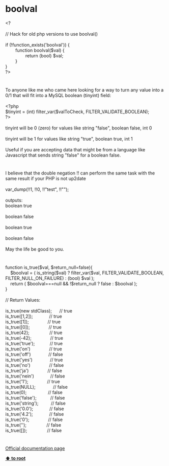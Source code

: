 # boolval




<div class="phpcode"><span class="html">
&lt;?<br><br>// Hack for old php versions to use boolval()<br><br>if (!function_exists(&apos;boolval&apos;)) {<br>&#xA0; &#xA0; &#xA0; &#xA0; function boolval($val) {<br>&#xA0; &#xA0; &#xA0; &#xA0; &#xA0; &#xA0; &#xA0; &#xA0; return (bool) $val;<br>&#xA0; &#xA0; &#xA0; &#xA0; }<br>}<br>?&gt;</span>
</div>
  

#


<div class="phpcode"><span class="html">
To anyone like me who came here looking for a way to turn any value into a 0/1 that will fit into a MySQL boolean (tinyint) field:<br><br><span class="default">&lt;?php<br>$tinyint </span><span class="keyword">= (int) </span><span class="default">filter_var</span><span class="keyword">(</span><span class="default">$valToCheck</span><span class="keyword">, </span><span class="default">FILTER_VALIDATE_BOOLEAN</span><span class="keyword">);<br></span><span class="default">?&gt;<br></span><br>tinyint will be 0 (zero) for values like string &quot;false&quot;, boolean false, int 0<br><br>tinyint will be 1 for values like string &quot;true&quot;, boolean true, int 1<br><br>Useful if you are accepting data that might be from a language like Javascript that sends string &quot;false&quot; for a boolean false.</span>
</div>
  

#


<div class="phpcode"><span class="html">
I believe that the double negation !! can perform the same task with the same result if your PHP is not up2date<br><br>var_dump(!!1, !!0, !!&quot;test&quot;, !!&quot;&quot;);<br><br>outputs:<br>boolean true<br><br>boolean false<br><br>boolean true<br><br>boolean false<br><br>May the life be good to you.</span>
</div>
  

#


<div class="phpcode"><span class="html">
function is_true($val, $return_null=false){<br>&#xA0; &#xA0; $boolval = ( is_string($val) ? filter_var($val, FILTER_VALIDATE_BOOLEAN, FILTER_NULL_ON_FAILURE) : (bool) $val );<br>&#xA0; &#xA0; return ( $boolval===null &amp;&amp; !$return_null ? false : $boolval );<br>}<br><br>// Return Values:<br><br>is_true(new stdClass);&#xA0; &#xA0; &#xA0; // true<br>is_true([1,2]);&#xA0; &#xA0; &#xA0; &#xA0; &#xA0; &#xA0;&#xA0; // true<br>is_true([1]);&#xA0; &#xA0; &#xA0; &#xA0; &#xA0; &#xA0; &#xA0;&#xA0; // true<br>is_true([0]);&#xA0; &#xA0; &#xA0; &#xA0; &#xA0; &#xA0; &#xA0;&#xA0; // true<br>is_true(42);&#xA0; &#xA0; &#xA0; &#xA0; &#xA0; &#xA0; &#xA0; &#xA0; // true<br>is_true(-42);&#xA0; &#xA0; &#xA0; &#xA0; &#xA0; &#xA0; &#xA0;&#xA0; // true<br>is_true(&apos;true&apos;);&#xA0; &#xA0; &#xA0; &#xA0; &#xA0; &#xA0; // true<br>is_true(&apos;on&apos;)&#xA0; &#xA0; &#xA0; &#xA0; &#xA0; &#xA0; &#xA0;&#xA0; // true<br>is_true(&apos;off&apos;)&#xA0; &#xA0; &#xA0; &#xA0; &#xA0; &#xA0; &#xA0; // false<br>is_true(&apos;yes&apos;)&#xA0; &#xA0; &#xA0; &#xA0; &#xA0; &#xA0; &#xA0; // true<br>is_true(&apos;no&apos;)&#xA0; &#xA0; &#xA0; &#xA0; &#xA0; &#xA0; &#xA0;&#xA0; // false<br>is_true(&apos;ja&apos;)&#xA0; &#xA0; &#xA0; &#xA0; &#xA0; &#xA0; &#xA0;&#xA0; // false<br>is_true(&apos;nein&apos;)&#xA0; &#xA0; &#xA0; &#xA0; &#xA0; &#xA0;&#xA0; // false<br>is_true(&apos;1&apos;);&#xA0; &#xA0; &#xA0; &#xA0; &#xA0; &#xA0; &#xA0;&#xA0; // true<br>is_true(NULL);&#xA0; &#xA0; &#xA0; &#xA0; &#xA0; &#xA0; &#xA0; // false<br>is_true(0);&#xA0; &#xA0; &#xA0; &#xA0; &#xA0; &#xA0; &#xA0; &#xA0;&#xA0; // false<br>is_true(&apos;false&apos;);&#xA0; &#xA0; &#xA0; &#xA0; &#xA0;&#xA0; // false<br>is_true(&apos;string&apos;);&#xA0; &#xA0; &#xA0; &#xA0; &#xA0; // false<br>is_true(&apos;0.0&apos;);&#xA0; &#xA0; &#xA0; &#xA0; &#xA0; &#xA0;&#xA0; // false<br>is_true(&apos;4.2&apos;);&#xA0; &#xA0; &#xA0; &#xA0; &#xA0; &#xA0;&#xA0; // false<br>is_true(&apos;0&apos;);&#xA0; &#xA0; &#xA0; &#xA0; &#xA0; &#xA0; &#xA0;&#xA0; // false<br>is_true(&apos;&apos;);&#xA0; &#xA0; &#xA0; &#xA0; &#xA0; &#xA0; &#xA0; &#xA0; // false<br>is_true([]);&#xA0; &#xA0; &#xA0; &#xA0; &#xA0; &#xA0; &#xA0; &#xA0; // false</span>
</div>
  

#

[Official documentation page](https://www.php.net/manual/en/function.boolval.php)

**[⬆ to root](/)**